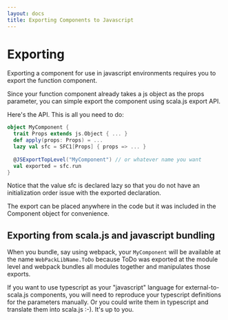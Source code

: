```yaml
---
layout: docs
title: Exporting Components to Javascript
---
```


# Exporting

Exporting a component for use in javascript environments requires you to export
the function component.

Since your function component already takes a js object as the props parameter,
you can simple export the component using scala.js export API.


Here's the API. This is all you need to do:

```scala
object MyComponent {
  trait Props extends js.Object { ... }
  def apply(props: Props) = ...
  lazy val sfc = SFC1[Props] { props => ... }
  
  @JSExportTopLevel("MyComponent") // or whatever name you want
  val exported = sfc.run
}
```
Notice that the value sfc is declared lazy so that you do not have an
initialization order issue with the exported declaration.

The export can be placed anywhere in the code but it was included in the
Component object for convenience.

## Exporting from scala.js and javascript bundling

When you bundle, say using webpack, your `MyComponent` will be available at the
name `WebPackLibName.ToDo` because ToDo was exported at the module level and
webpack bundles all modules together and manipulates those exports.

If you want to use typescript as your "javascript" language for
external-to-scala.js components, you will need to reproduce your typescript
definitions for the parameters manually. Or you could write them in typescript
and translate them into scala.js :-). It's up to you.
